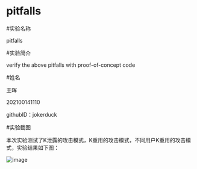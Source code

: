 # pitfalls

#实验名称

pitfalls

#实验简介

verify the above pitfalls with proof-of-concept code

#姓名

王晖

202100141110

githubID：jokerduck

#实验截图

本次实验测试了K泄露的攻击模式，K重用的攻击模式，不同用户K重用的攻击模式，实验结果如下图：

![image](https://github.com/jokerduck/pitfalls/assets/130890730/2356eed0-8559-4d23-967f-f346f28b068a)
